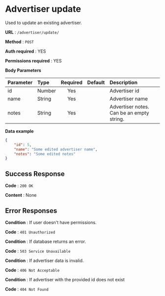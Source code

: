 # Advertiser update

Used to update an existing advertiser.

**URL** : `/advertiser/update/`

**Method** : `POST`

**Auth required** : YES

**Permissions required** : YES

**Body Parameters**

|Parameter|Type|Required|Default|Description|
|:---------|:---|:------:|:-------:|:-----------|
|id|Number|Yes||Advertiser id|
|name|String|Yes||Advertiser name|
|notes|String|Yes||Advertiser notes. Can be an empty string.|

**Data example**

```json
{
    "id": 5,
    "name": "Some edited advertiser name",
    "notes": "Some edited notes"
}
```

## Success Response

**Code** : `200 OK`

**Content** : None

## Error Responses

**Condition** : If user doesn't have permissions.

**Code** : `401 Unauthorized`

**Condition** : If database returns an error.

**Code** : `503 Service Unavailable`

**Condition** : If advertiser data is invalid.

**Code** : `406 Not Acceptable`

**Condition** : If advertiser with the provided id does not exist

**Code** : `404 Not Found`


